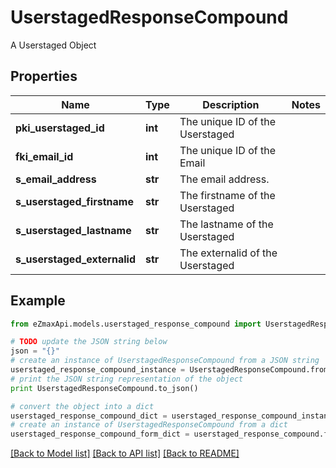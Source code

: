 # UserstagedResponseCompound

A Userstaged Object

## Properties
Name | Type | Description | Notes
------------ | ------------- | ------------- | -------------
**pki_userstaged_id** | **int** | The unique ID of the Userstaged | 
**fki_email_id** | **int** | The unique ID of the Email | 
**s_email_address** | **str** | The email address. | 
**s_userstaged_firstname** | **str** | The firstname of the Userstaged | 
**s_userstaged_lastname** | **str** | The lastname of the Userstaged | 
**s_userstaged_externalid** | **str** | The externalid of the Userstaged | 

## Example

```python
from eZmaxApi.models.userstaged_response_compound import UserstagedResponseCompound

# TODO update the JSON string below
json = "{}"
# create an instance of UserstagedResponseCompound from a JSON string
userstaged_response_compound_instance = UserstagedResponseCompound.from_json(json)
# print the JSON string representation of the object
print UserstagedResponseCompound.to_json()

# convert the object into a dict
userstaged_response_compound_dict = userstaged_response_compound_instance.to_dict()
# create an instance of UserstagedResponseCompound from a dict
userstaged_response_compound_form_dict = userstaged_response_compound.from_dict(userstaged_response_compound_dict)
```
[[Back to Model list]](../README.md#documentation-for-models) [[Back to API list]](../README.md#documentation-for-api-endpoints) [[Back to README]](../README.md)



